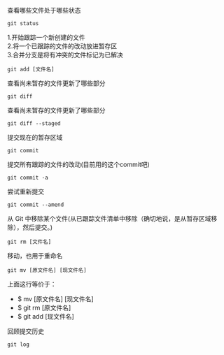 
查看哪些文件处于哪些状态

```
git status
```

1.开始跟踪一个新创建的文件<br>
2.将一个已跟踪的文件的改动放进暂存区<br>
3.合并分支是将有冲突的文件标记为已解决<br>

```
git add [文件名]
```

查看尚未暂存的文件更新了哪些部分

```
git diff
```

查看尚未暂存的文件更新了哪些部分

```
git diff --staged
```

提交现在的暂存区域

```
git commit
```
提交所有跟踪的文件的改动(目前用的这个commit吧)

```
git commit -a
```
尝试重新提交

```
git commit --amend
```

从 Git 中移除某个文件(从已跟踪文件清单中移除（确切地说，是从暂存区域移除），然后提交。)

```
git rm [文件名]
```

移动，也用于重命名

```
git mv [原文件名] [现文件名]
```
 
上面这行等价于：
- $ mv [原文件名] [现文件名]
- $ git rm [原文件名]
- $ git add [现文件名]

回顾提交历史

```
git log
```

